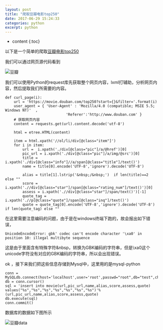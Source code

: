 ```yaml
---
layout: post
title: "爬取豆瓣电影top250"
date: 2017-06-29 15:24:33
categories: python
excerpt: python
---
```


* content
{:toc}

以下是一个简单的爬取[豆瓣电影top250](https://movie.douban.com/top250?start=50&filter=)

我们可以通过网页源代码看到

![豆瓣](http://hexing-w.github.io/css/pics/douban.png)

我们可以使用Python的request库先获取整个网页内容，lxml打辅助，分析网页内容，然后提取我们所需要的内容。

	def curl_page(i):
	    url = 'https://movie.douban.com/top250?start={}&filter='.format(i)
	    user_agent = { 'User-Agent' : 'Mozilla/4.0 (compatible; MSIE 5.5; Windows NT)'  ,
	                            'Referer':'http://www.douban.com' }
	    # 获取网页内容
	    content = requests.get(url).content.decode('utf-8') 
	
	    html = etree.HTML(content)
	
	    item = html.xpath('//ol/li/div[@class="item"]')
	    for i in item:
	        url =  i.xpath('./div[@class="pic"]/a/@href')[0]
	        pic_url = i.xpath('./div[@class="pic"]/a/img/@src')[0]
	        title = i.xpath('./div[@class="info"]//a/span[@class="title"]/text()')
	        name = title[0].encode('UTF-8','ignore').decode('UTF-8')  
	
	        alias = title[1].lstrip('&nbsp;/&nbsp;')  if len(title)==2 else ""
	        score = i.xpath('.//div[@class="star"]/span[@class="rating_num"]/text()')[0]
	        assess = i.xpath('.//div[@class="star"]/span/text()')[-1]
	        quote_tag = i.xpath('.//p[@class="quote"]/span[@class="inq"]/text()')
	        quote = quote_tag[0].encode('UTF-8','ignore').decode('UTF-8') if len(quote_tag) else ""

在这里需要注意编码的问题，由于是在windows终端下跑的，故会报出如下错误，

	UnicodeEncodeError: gbk' codec can't encode character '\xa0' in position 10: illegal multibyte sequence

这是由于里面含有特殊字符&nbsp，转换为GBK编码的字符串，但是\xa0这个unicode字符没有对应的GBK编码的字符串，所以会出现错误。

ok ，接下来我们把这些信息存储到Mysql中，这里用的是mysql-python

	conn = MySQLdb.connect(host='localhost',user='root',passwd="root",db="test",charset="utf8")
	db = conn.cursor()
    sql = 'insert into movie(url,pic_url,name,alias,score,assess,quote) values("%s","%s","%s","%s","%s","%s","%s")'%(url,pic_url,name,alias,score,assess,quote)
	db.execute(sql)
	conn.commit()

数据库的数据如下图所示

![豆瓣data](http://hexing-w.github.io/css/pics/douban-data.png)


